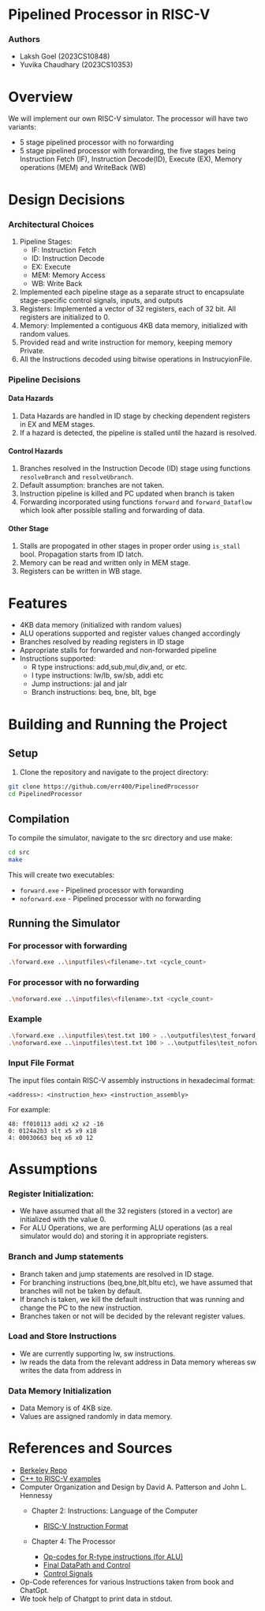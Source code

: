 # Pipelined Processor in RISC-V
### Authors
- Laksh Goel (2023CS10848)
- Yuvika Chaudhary (2023CS10353)
# Overview
We will implement our own RISC-V simulator. The processor will have two variants:
- 5 stage pipelined processor with no forwarding
- 5 stage pipelined processor with forwarding, 
the five stages being Instruction Fetch (IF), Instruction Decode(ID), Execute (EX), Memory operations (MEM) and WriteBack (WB)


# Design Decisions
### Architectural Choices
1. Pipeline Stages:
    - IF: Instruction Fetch
    - ID: Instruction Decode
    - EX: Execute
    - MEM: Memory Access
    - WB: Write Back
2. Implemented each pipeline stage as a separate struct to encapsulate stage-specific control signals, inputs, and outputs
3. Registers: Implemented a vector of 32 registers, each of 32 bit. All registers are initialized to 0.
4. Memory: Implemented a contiguous 4KB data memory, initialized with random values.
5. Provided read and write instruction for memory, keeping memory Private.
6. All the Instructions decoded using bitwise operations in InstrucyionFile.
### Pipeline Decisions
#### Data Hazards
1. Data Hazards are handled in ID stage by checking dependent registers in EX and MEM stages.
2. If a hazard is detected, the pipeline is stalled until the hazard is resolved.
#### Control Hazards
1. Branches resolved in the Instruction Decode (ID) stage using functions `resolveBranch` and `resolveUbranch`.
2. Default assumption: branches are not taken.
3. Instruction pipeline is killed and PC updated when branch is taken
4. Forwarding incorporated using functions `forward` and `forward_Dataflow` which look after possible stalling and forwarding of data.
#### Other Stage
1. Stalls are propogated in other stages in proper order using `is_stall` bool. Propagation starts from ID latch.
2. Memory can be read and written only in MEM stage.
3. Registers can be written in WB stage.

# Features

- 4KB data memory (initialized with random values)
- ALU operations supported and register values changed accordingly
- Branches resolved by reading registers in ID stage
- Appropriate stalls for forwarded and non-forwarded pipeline
- Instructions supported: 
    - R type instructions: add,sub,mul,div,and, or etc.   
    - I type instructions: lw/lb, sw/sb, addi etc
    - Jump instructions: jal and jalr
    - Branch instructions: beq, bne, blt, bge

# Building and Running the Project

## Setup
1. Clone the repository and navigate to the project directory:
```bash
git clone https://github.com/err400/PipelinedProcessor
cd PipelinedProcessor
```

## Compilation
To compile the simulator, navigate to the src directory and use make:
```bash
cd src
make
```
This will create two executables:
- `forward.exe` - Pipelined processor with forwarding
- `noforward.exe` - Pipelined processor with no forwarding

## Running the Simulator

### For processor with forwarding
```bash
.\forward.exe ..\inputfiles\<filename>.txt <cycle_count>
```

### For processor with no forwarding
```bash
.\noforward.exe ..\inputfiles\<filename>.txt <cycle_count>
```

### Example
```bash
.\forward.exe ..\inputfiles\test.txt 100 > ..\outputfiles\test_forward_out.txt
.\noforward.exe ..\inputfiles\test.txt 100 > ..\outputfiles\test_noforward_out.txt
```

### Input File Format
The input files contain RISC-V assembly instructions in hexadecimal format:
```
<address>: <instruction_hex> <instruction_assembly>
```

For example:
```
48: ff010113 addi x2 x2 -16
0: 0124a2b3 slt x5 x9 x18
4: 00030663 beq x6 x0 12
```

# Assumptions
### Register Initialization:
- We have assumed that all the 32 registers (stored in a vector) are initialized with the value 0.
- For ALU Operations, we are performing ALU operations (as a real simulator would do) and storing it in appropriate registers.

### Branch and Jump statements
- Branch taken and jump statements are resolved in ID stage.
- For branching instructions (beq,bne,blt,bltu etc), we have assumed that branches will not be taken by default.
- If branch is taken, we kill the default instruction that was running and change the PC to the new instruction.
- Branches taken or not will be decided by the relevant register values.


### Load and Store Instructions
- We are currently supporting lw, sw instructions. 
- lw reads the data from the relevant address in Data memory whereas sw writes the data from address in 

### Data Memory Initialization
- Data Memory is of 4KB size.
- Values are assigned randomly in data memory.



# References and Sources
- [Berkeley Repo](https://github.com/ucb-bar/riscv-sodor/tree/master/src/main/scala/sodor/rv32_5stage)
- [C++ to RISC-V examples](https://marz.utk.edu/my-courses/cosc230/book/example-risc-v-assembly-programs/)
- Computer Organization and Design by David A. Patterson and John L. Hennessy
    - Chapter 2: Instructions: Language of the Computer
        - [RISC-V Instruction Format](assets/InstructionsFormat.png)

    - Chapter 4: The Processor
        - [Op-codes for R-type instructions (for ALU)](assets/operationsAndFields.png)
        - [Final DataPath and Control](assets/fina_datapath.png)
        - [Control Signals](assets/ControlSignals.png)
- Op-Code references for various Instructions taken from book and ChatGpt.
- We took help of Chatgpt to print data in stdout.
